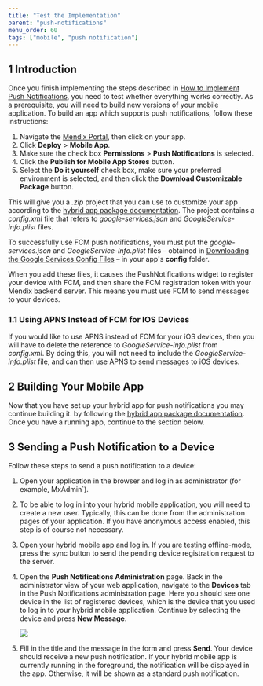 ```yaml
---
title: "Test the Implementation"
parent: "push-notifications"
menu_order: 60
tags: ["mobile", "push notification"]
---
```


## 1 Introduction

Once you finish implementing the steps described in [How to Implement Push Notifications](implementation-guide), you need to test whether everything works correctly. As a prerequisite, you will need to build new versions of your mobile application. To build an app which supports push notifications, follow these instructions:

1. Navigate the [Mendix Portal](https://sprintr.home.mendix.com/index.html), then click on your app.
2. Click **Deploy** > **Mobile App**.
3. Make sure the check box **Permissions** > **Push Notifications** is selected.
4. Click the **Publish for Mobile App Stores** button.
5. Select the **Do it yourself** check box, make sure your preferred environment is selected, and then click the **Download Customizable Package** button. 

This will give you a *.zip* project that you can use to customize your app according to the [hybrid app package documentation](https://github.com/mendix/hybrid-app-template/). The project contains a *config.xml* file that refers to *google-services.json* and *GoogleService-info.plist* files. 

To successfully use FCM push notifications, you must put the *google-services.json* and *GoogleService-Info.plist* files – obtained in [Downloading the Google Services Config Files](setting-up-google-firebase-cloud-messaging-server#downloading-the-google-services-config-files) – in your app's **config** folder.

When you add these files, it causes the PushNotifications widget to register your device with FCM, and then share the FCM registration token with your Mendix backend server. This means you must use FCM to send messages to your devices. 

### 1.1 Using APNS Instead of FCM for IOS Devices

If you would like to use APNS instead of FCM for your iOS devices, then you will have to delete the reference to *GoogleService-info.plist* from *config.xml*. By doing this, you will not need to include the *GoogleService-info.plist* file, and can then use APNS to send messages to iOS devices.

## 2 Building Your Mobile App

Now that you have set up your hybrid app for push notifications you may continue building it. by following the [hybrid app package documentation](https://github.com/mendix/hybrid-app-template/). Once you have a running app, continue to the section below. 

## 3 Sending a Push Notification to a Device

Follow these steps to send a push notification to a device:

1. Open your application in the browser and log in as administrator (for example, MxAdmin`).
2. To be able to log in into your hybrid mobile application, you will need to create a new user. Typically, this can be done from the administration pages of your application. If you have anonymous access enabled, this step is of course not necessary.
3. Open your hybrid mobile app and log in. If you are testing offline-mode, press the sync button to send the pending device registration request to the server.
4.  Open the **Push Notifications Administration** page. Back in the administrator view of your web application, navigate to the **Devices** tab in the Push Notifications administration page. Here you should see one device in the list of registered devices, which is the device that you used to log in to your hybrid mobile application. Continue by selecting the device and press **New Message**.

	![](attachments/19955741/21168174.png)

5. Fill in the title and the message in the form and press **Send**. Your device should receive a new push notification. If your hybrid mobile app is currently running in the foreground, the notification will be displayed in the app. Otherwise, it will be shown as a standard push notification.
